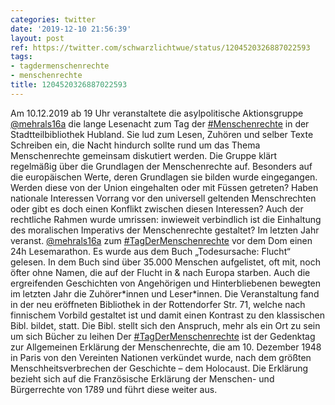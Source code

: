 ```yaml
---
categories: twitter
date: '2019-12-10 21:56:39'
layout: post
ref: https://twitter.com/schwarzlichtwue/status/1204520326887022593
tags:
- tagdermenschenrechte
- menschenrechte
title: 1204520326887022593
---
```

Am 10.12.2019 ab 19 Uhr veranstaltete die asylpolitische Aktionsgruppe [@mehrals16a](https://twitter.com/mehrals16a) die lange Lesenacht zum Tag der [#Menschenrechte](/t/menschenrechte) in der Stadtteilbibliothek Hubland.
Sie lud zum Lesen, Zuhören und selber Texte Schreiben ein, die Nacht hindurch sollte rund um das Thema Menschenrechte gemeinsam diskutiert werden.
Die Gruppe klärt regelmäßig über die Grundlagen der Menschenrechte auf. Besonders auf die europäischen Werte, deren Grundlagen sie bilden wurde eingegangen. Werden diese von der Union eingehalten oder mit Füssen getreten?
Haben nationale Interessen Vorrang vor den universell geltenden Menschrechten oder gibt es doch einen Konflikt zwischen diesen Interessen? Auch der rechtliche Rahmen wurde umrissen: inwieweit verbindlich ist die Einhaltung des moralischen Imperativs der Menschenrechte gestaltet?
Im letzten Jahr veranst. [@mehrals16a](https://twitter.com/mehrals16a) zum [#TagDerMenschenrechte](/t/tagdermenschenrechte) vor dem Dom einen 24h Lesemarathon. Es wurde aus dem Buch „Todesursache: Flucht“ gelesen. In dem Buch sind über 35.000 Menschen aufgelistet, oft mit, noch öfter ohne Namen, die auf der Flucht in &amp; nach Europa starben.
Auch die ergreifenden Geschichten von Angehörigen und Hinterbliebenen bewegten im letzten Jahr die Zuhörer\*innen und Leser\*innen.
Die Veranstaltung fand in der neu eröffneten Bibliothek in der Rottendorfer Str. 71, welche nach finnischem Vorbild gestaltet ist und damit einen Kontrast zu den klassischen Bibl. bildet, statt. Die Bibl. stellt sich den Anspruch, mehr als ein Ort zu sein um sich Bücher zu leihen
Der [#TagDerMenschenrechte](/t/tagdermenschenrechte) ist der Gedenktag zur Allgemeinen Erklärung der Menschenrechte, die am 10. Dezember 1948 in Paris von den Vereinten Nationen verkündet wurde, nach dem größten Menschheitsverbrechen der Geschichte – dem Holocaust.
Die Erklärung bezieht sich auf die Französische Erklärung der Menschen- und Bürgerrechte von 1789 und führt diese weiter aus.